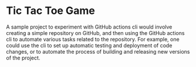 # Tic Tac Toe Game

A sample project to experiment with GitHub actions cli would involve creating a simple repository on GitHub, and then using the GitHub actions cli to automate various tasks related to the repository. For example, one could use the cli to set up automatic testing and deployment of code changes, or to automate the process of building and releasing new versions of the project.
